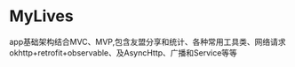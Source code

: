 # MyLives
app基础架构结合MVC、MVP,包含友盟分享和统计、各种常用工具类、网络请求okhttp+retrofit+observable、及AsyncHttp、广播和Service等等
